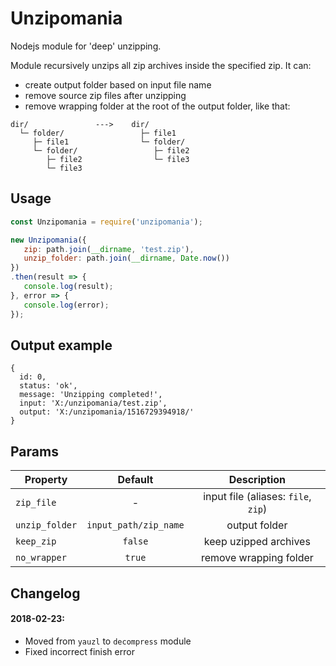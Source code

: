 # Unzipomania
Nodejs module for 'deep' unzipping.


Module recursively unzips all zip archives inside the specified zip. It can:
- create output folder based on input file name
- remove source zip files after unzipping
- remove wrapping folder at the root of the output folder, like that:
```
dir/               --->    dir/
  └─ folder/                 ├─ file1
     ├─ file1                └─ folder/
     └─ folder/                 ├─ file2
        ├─ file2                └─ file3
        └─ file3                        
```


## Usage
```javascript
const Unzipomania = require('unzipomania');

new Unzipomania({
   zip: path.join(__dirname, 'test.zip'), 
   unzip_folder: path.join(__dirname, Date.now())
})
.then(result => {
   console.log(result);
}, error => {
   console.log(error);
});
```


## Output example
```
{ 
  id: 0,
  status: 'ok',
  message: 'Unzipping completed!',
  input: 'X:/unzipomania/test.zip',
  output: 'X:/unzipomania/1516729394918/' 
}
```


## Params
| Property | Default  | Description |
| ------ | :------: | :------: |
| `zip_file` | - | input file (aliases: `file`, `zip`) |
| `unzip_folder` | `input_path/zip_name` | output folder |
| `keep_zip` | `false` | keep uzipped archives |
| `no_wrapper` | `true` | remove wrapping folder |





## Changelog 
#### 2018-02-23:
- Moved from `yauzl` to `decompress` module
- Fixed incorrect finish error


